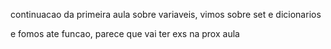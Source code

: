 continuacao da primeira aula sobre variaveis, vimos sobre set e dicionarios


e fomos ate funcao, parece que vai ter exs na prox aula
